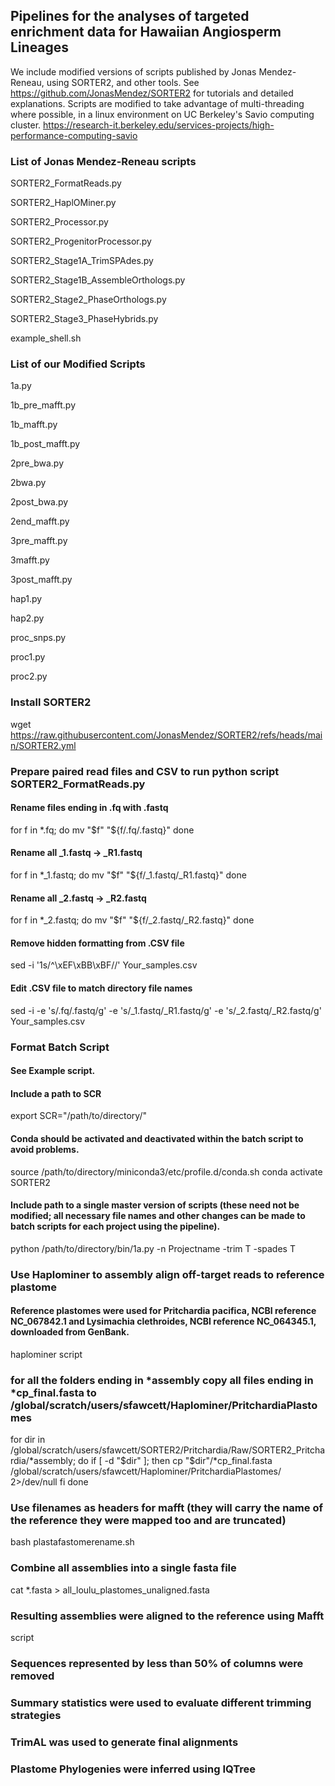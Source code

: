 ## Pipelines for the analyses of targeted enrichment data for Hawaiian Angiosperm Lineages

We include modified versions of scripts published by Jonas Mendez-Reneau, using SORTER2, and other tools.
See https://github.com/JonasMendez/SORTER2 for tutorials and detailed explanations. Scripts are modified to take advantage of multi-threading where possible, in a linux environment on UC Berkeley's Savio computing cluster. https://research-it.berkeley.edu/services-projects/high-performance-computing-savio

### List of Jonas Mendez-Reneau scripts

SORTER2_FormatReads.py

SORTER2_HaplOMiner.py

SORTER2_Processor.py

SORTER2_ProgenitorProcessor.py

SORTER2_Stage1A_TrimSPAdes.py

SORTER2_Stage1B_AssembleOrthologs.py

SORTER2_Stage2_PhaseOrthologs.py

SORTER2_Stage3_PhaseHybrids.py

example_shell.sh

### List of our Modified Scripts

1a.py

1b_pre_mafft.py 

1b_mafft.py  

1b_post_mafft.py  

2pre_bwa.py   

2bwa.py

2post_bwa.py

2end_mafft.py

3pre_mafft.py

3mafft.py

3post_mafft.py


hap1.py

hap2.py


proc_snps.py

proc1.py

proc2.py


### Install SORTER2
wget https://raw.githubusercontent.com/JonasMendez/SORTER2/refs/heads/main/SORTER2.yml


### Prepare paired read files and CSV to run python script SORTER2_FormatReads.py

#### Rename files ending in .fq with .fastq 
for f in *.fq; do
    mv "$f" "${f/.fq/.fastq}"
done

#### Rename all _1.fastq → _R1.fastq
for f in *_1.fastq; do
    mv "$f" "${f/_1.fastq/_R1.fastq}"
done

#### Rename all _2.fastq → _R2.fastq
for f in *_2.fastq; do
    mv "$f" "${f/_2.fastq/_R2.fastq}"
done

#### Remove hidden formatting from .CSV file
sed -i '1s/^\xEF\xBB\xBF//' Your_samples.csv

#### Edit .CSV file to match directory file names
sed -i -e 's/.fq/.fastq/g' -e 's/_1.fastq/_R1.fastq/g' -e 's/_2.fastq/_R2.fastq/g' Your_samples.csv


### Format Batch Script
#### See Example script. 

#### Include a path to SCR
export SCR="/path/to/directory/"

#### Conda should be activated and deactivated within the batch script to avoid problems. 
source /path/to/directory/miniconda3/etc/profile.d/conda.sh
conda activate SORTER2

#### Include path to a single master version of scripts (these need not be modified; all necessary file names and other changes can be made to batch scripts for each project using the pipeline).
python /path/to/directory/bin/1a.py -n Projectname -trim T -spades T

### Use Haplominer to assembly align off-target reads to reference plastome
#### Reference plastomes were used for Pritchardia pacifica, NCBI reference NC_067842.1 and Lysimachia clethroides, NCBI reference  NC_064345.1, downloaded from GenBank.

haplominer script
### for all the folders ending in *assembly copy all files ending in *cp_final.fasta to /global/scratch/users/sfawcett/Haplominer/PritchardiaPlastomes
 
for dir in /global/scratch/users/sfawcett/SORTER2/Pritchardia/Raw/SORTER2_Pritchardia/*assembly; do
  if [ -d "$dir" ]; then
    cp "$dir"/*cp_final.fasta /global/scratch/users/sfawcett/Haplominer/PritchardiaPlastomes/ 2>/dev/null
  fi
done

###  Use filenames as headers for mafft (they will carry the name of the reference they were mapped too and are truncated)
bash plastafastomerename.sh

### Combine all assemblies into a single fasta file 
cat *.fasta > all_loulu_plastomes_unaligned.fasta

### Resulting assemblies were aligned to the reference using Mafft
script

### Sequences represented by less than 50% of columns were removed


### Summary statistics were used to evaluate different trimming strategies

### TrimAL was used to generate final alignments

### Plastome Phylogenies were inferred using IQTree



 
















  



       
 


